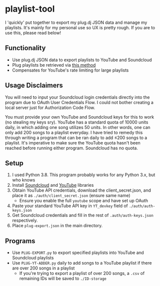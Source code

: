 # playlist-tool
I 'quickly' put together to export my plug.dj JSON data and manage my playlists. It's mainly for my personal use so UX is pretty rough. If you are to use this, please read below!

## Functionality
* Use plug.dj JSON data to export playlists to YouTube and Soundcloud
* Plug playlists be retrieved via [this method](https://pastebin.com/ezyUvcu0)
* Compensates for YouTube's rate limiting for large playlists

## Usage Disclaimers
You will need to input your Soundcloud login credentials directly into the program due to OAuth User Credentials Flow. I could not bother creating a local server just for Authorization Code Flow.

You must provide your own YouTube and Soundcloud keys for this to work (no stealing my keys sry). YouTube has a standard quota of 10000 units daily, in which adding one song utilizes 50 units. In other words, one can only add 200 songs to a playlist everyday. I have tried to remedy this through writing a program that can be ran daily to add ≤200 songs to a playlist. It's imperative to make sure the YouTube quota hasn't been reached before running either program. Soundcloud has no quota.

## Setup
1. I used Python 3.8. This program probably works for any Python 3.x, but who knows
2. Install [Soundcloud](https://github.com/soundcloud/soundcloud-python) and [YouTube](https://developers.google.com/youtube/v3/quickstart/python) libraries
3. Obtain YouTube API credentials, download the client_secret.json, and place it as `./auth/client_secret.json` (ensure same name)
   * Ensure you enable the full `youtube` scope and have set up OAuth
5. Paste your standard YouTube API key in `YT_devkey` field of `./auth/auth-keys.json`
6. Get Soundcloud credentials and fill in the rest of `.auth/auth-keys.json` respectively.
7. Place `plug-export.json` in the main directory.

## Programs
* Use `PLUG-EXPORT.py` to export specified playlists into YouTube and Soundcloud playlists
* Use `PLUG-YT-ADDER.py` daily to add songs to a YouTube playlist if there are over 200 songs in a playlist
  * If you're trying to export a playlist of over 200 songs, a `.csv` of remaining IDs will be saved to `./ID-storage`
